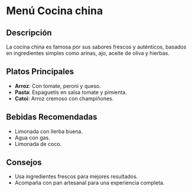 # Menú Cocina china

## Descripción
La cocina china es famosa por sus sabores frescos y auténticos, basados en ingredientes simples como arinas, ajo, aceite de oliva y hierbas.


## Platos Principales
- **Arroz**: Con tomate, peroni y queso.
- **Pasta**: Espaguetis en salsa tomate y pimienta.
- **Catoi**: Arroz cremoso con champiñones.

## Bebidas Recomendadas
- Limonada con llerba buena.
- Agua con gas.
- Limonada de coco.


## Consejos
- Usa ingredientes frescos para mejores resultados.
- Acompaña con pan artesanal para una experiencia completa.
